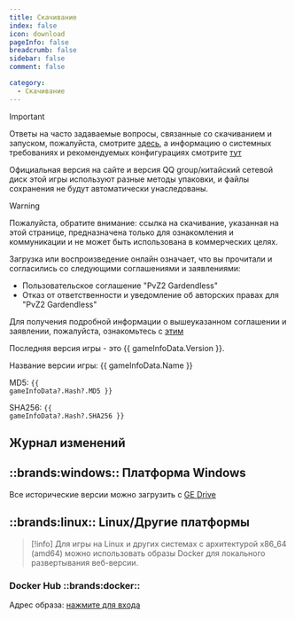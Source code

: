 ```yaml
---
title: Скачивание
index: false
icon: download
pageInfo: false
breadcrumb: false
sidebar: false
comment: false

category:
  - Скачивание
---
```


<script setup>
import axios from 'axios';
import { ref, onBeforeMount, onMounted } from 'vue'

const gameInfoData = ref(null);

onBeforeMount(() => {
  axios.get('/jsons/gameinfo.json').then(res => {
    gameInfoData.value = res.data;
  })
})
onMounted(() => {
  (window.adsbygoogle = window.adsbygoogle || []).push({});
})
</script>

> [!important]
> Ответы на часто задаваемые вопросы, связанные со скачиванием и запуском, пожалуйста, смотрите [здесь](../guide/FAQ.md), а информацию о системных требованиях и рекомендуемых конфигурациях смотрите [тут](../guide/requirement.md)
>
> Официальная версия на сайте и версия QQ group/китайский сетевой диск этой игры используют разные методы упаковки, и файлы сохранения не будут автоматически унаследованы.

> [!warning]
> Пожалуйста, обратите внимание: ссылка на скачивание, указанная на этой странице, предназначена только для ознакомления и коммуникации и не может быть использована в коммерческих целях.
>
> Загрузка или воспроизведение онлайн означает, что вы прочитали и согласились со следующими соглашениями и заявлениями:
>
> - Пользовательское соглашение "PvZ2 Gardendless"
> - Отказ от ответственности и уведомление об авторских правах для "PvZ2 Gardendless"
>
> Для получения подробной информации о вышеуказанном соглашении и заявлении, пожалуйста, ознакомьтесь с [этим](../instructions/)

<span v-if="gameInfoData?.Version">Последняя версия игры - это {{ gameInfoData.Version }}.</span>

<span v-if="gameInfoData?.Name"> Название версии игры: {{ gameInfoData.Name }}</span>

<span v-if="gameInfoData?.Hash?.MD5">MD5: <code>{{ gameInfoData?.Hash?.MD5 }}</code></span>

<span v-if="gameInfoData?.Hash?.SHA256">SHA256: <code>{{ gameInfoData?.Hash?.SHA256 }}</code></span>

## Журнал изменений

<template v-if="gameInfoData?.EnNewFeatures">

- <li v-for="(item, index) in gameInfoData.EnNewFeatures" :key="index">{{ item }}</li>

</template>

<template v-else>None</template>

<ins class="adsbygoogle"
     style="display:block"
     data-ad-client="ca-pub-7637695321442015"
     data-ad-slot="7113006248"
     data-ad-format="auto"
     data-full-width-responsive="true">
</ins>

## ::brands:windows:: Платформа Windows

Все исторические версии можно загрузить с [GE Drive](https://drive.pvzge.com/)

<template v-if="gameInfoData?.Download.Github">

### Github ::brands:github::

Ссылка для скачивания: <a :href="gameInfoData.Download.Github">нажмите чтобы открыть</a>

</template>

<template v-if="gameInfoData?.Download.Storage">

### Локальная загрузка ::cloud-arrow-down::

Ссылка для скачивания: <a :href="gameInfoData.Download.Storage">нажмите чтобы открыть</a>

</template>

<template v-if="gameInfoData?.Download.Baidu">

### Baidu Netdisk ::cloud::

Ссылка для скачивания: <a :href="gameInfoData.Download.Baidu">нажмите чтобы открыть</a>

</template>

<template v-if="gameInfoData?.Download.Pan123">

### 123Pan ::cloud::

Ссылка для скачивания: <a :href="gameInfoData.Download.Pan123">нажмите чтобы открыть</a>

</template>

<template v-if="gameInfoData?.Download.Quark">

### Quark ::cloud::

Ссылка для скачивания: <a :href="gameInfoData.Download.Quark">нажмите чтобы открыть</a>

</template>

## ::brands:linux:: Linux/Другие платформы

> [!info]
> Для игры на Linux и других системах с архитектурой x86_64 (amd64) можно использовать образы Docker для локального развертывания веб-версии.

### Docker Hub ::brands:docker::

Адрес образа: <a href="https://hub.docker.com/r/gaozih/pvzge" target="_blank">нажмите для входа</a>